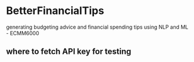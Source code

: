 # BetterFinancialTips
generating budgeting advice and financial spending tips using NLP and ML - ECMM6000

## where to fetch API key for testing
